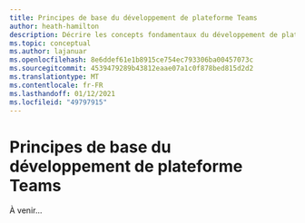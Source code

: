 ```yaml
---
title: Principes de base du développement de plateforme Teams
author: heath-hamilton
description: Décrire les concepts fondamentaux du développement de plateforme Teams.
ms.topic: conceptual
ms.author: lajanuar
ms.openlocfilehash: 8e6ddef61e1b8915ce754ec793306ba00457073c
ms.sourcegitcommit: 4539479289b43812eaae07a1c0f878bed815d2d2
ms.translationtype: MT
ms.contentlocale: fr-FR
ms.lasthandoff: 01/12/2021
ms.locfileid: "49797915"
---
```

# <a name="teams-platform-development-fundamentals"></a>Principes de base du développement de plateforme Teams

À venir...

